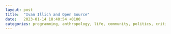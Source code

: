 ```yaml
---
layout: post
title:  "Ivan Illich and Open Source"
date:   2023-01-14 18:40:54 +0100
categories: programming, anthropology, life, community, politics, critique of modernity 
---
```

